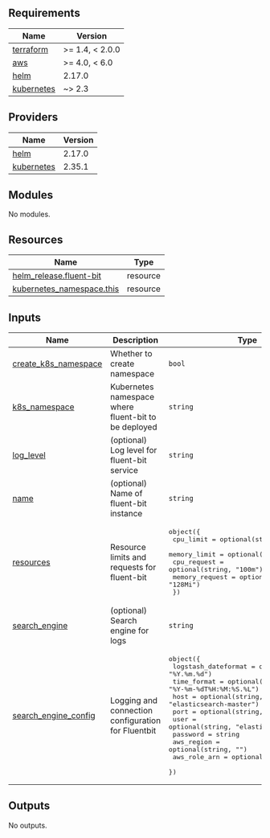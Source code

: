 <!-- BEGINNING OF PRE-COMMIT-TERRAFORM DOCS HOOK -->
## Requirements

| Name | Version |
|------|---------|
| <a name="requirement_terraform"></a> [terraform](#requirement\_terraform) | >= 1.4, < 2.0.0 |
| <a name="requirement_aws"></a> [aws](#requirement\_aws) | >= 4.0, < 6.0 |
| <a name="requirement_helm"></a> [helm](#requirement\_helm) | 2.17.0 |
| <a name="requirement_kubernetes"></a> [kubernetes](#requirement\_kubernetes) | ~> 2.3 |

## Providers

| Name | Version |
|------|---------|
| <a name="provider_helm"></a> [helm](#provider\_helm) | 2.17.0 |
| <a name="provider_kubernetes"></a> [kubernetes](#provider\_kubernetes) | 2.35.1 |

## Modules

No modules.

## Resources

| Name | Type |
|------|------|
| [helm_release.fluent-bit](https://registry.terraform.io/providers/hashicorp/helm/2.17.0/docs/resources/release) | resource |
| [kubernetes_namespace.this](https://registry.terraform.io/providers/hashicorp/kubernetes/latest/docs/resources/namespace) | resource |

## Inputs

| Name | Description | Type | Default | Required |
|------|-------------|------|---------|:--------:|
| <a name="input_create_k8s_namespace"></a> [create\_k8s\_namespace](#input\_create\_k8s\_namespace) | Whether to create namespace | `bool` | `true` | no |
| <a name="input_k8s_namespace"></a> [k8s\_namespace](#input\_k8s\_namespace) | Kubernetes namespace where fluent-bit to be deployed | `string` | n/a | yes |
| <a name="input_log_level"></a> [log\_level](#input\_log\_level) | (optional) Log level for fluent-bit service | `string` | `"info"` | no |
| <a name="input_name"></a> [name](#input\_name) | (optional) Name of fluent-bit instance | `string` | `"fluent-bit"` | no |
| <a name="input_resources"></a> [resources](#input\_resources) | Resource limits and requests for fluent-bit | <pre>object({<br>    cpu_limit      = optional(string, "100m")<br>    memory_limit   = optional(string, "512Mi")<br>    cpu_request    = optional(string, "100m")<br>    memory_request = optional(string, "128Mi")<br>  })</pre> | <pre>{<br>  "cpu_limit": "100m",<br>  "cpu_request": "100m",<br>  "memory_limit": "512Mi",<br>  "memory_request": "128Mi"<br>}</pre> | no |
| <a name="input_search_engine"></a> [search\_engine](#input\_search\_engine) | (optional) Search engine for logs | `string` | `"elasticsearch"` | no |
| <a name="input_search_engine_config"></a> [search\_engine\_config](#input\_search\_engine\_config) | Logging and connection configuration for Fluentbit | <pre>object({<br>    logstash_dateformat = optional(string, "%Y.%m.%d")<br>    time_format         = optional(string, "%Y-%m-%dT%H:%M:%S.%L")<br>    host                = optional(string, "elasticsearch-master")<br>    port                = optional(string, "9200")<br>    user                = optional(string, "elastic")<br>    password            = string<br>    aws_region          = optional(string, "")<br>    aws_role_arn        = optional(string, "")<br>  })</pre> | <pre>{<br>  "host": "elasticsearch-master",<br>  "logstash_dateformat": "%Y.%m.%d",<br>  "password": "",<br>  "port": "9200",<br>  "user": "elastic"<br>}</pre> | no |

## Outputs

No outputs.
<!-- END OF PRE-COMMIT-TERRAFORM DOCS HOOK -->
